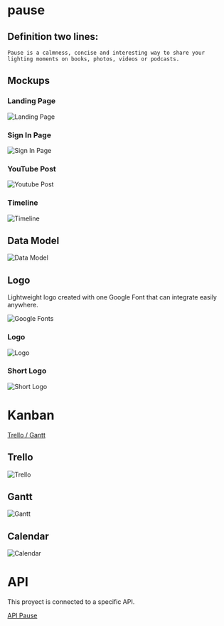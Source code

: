 # pause

## Definition two lines:

    Pause is a calmness, concise and interesting way to share your
    lighting moments on books, photos, videos or podcasts. 


## Mockups

### Landing Page

![Landing Page](./doc/landingPage.png)

### Sign In Page

![Sign In Page](./doc/signinPage.png)
### YouTube Post

![Youtube Post](./doc/youtubePost.png)

### Timeline

![Timeline](./doc/audioBlogPost.png)


## Data Model


![Data Model](./doc/dataModelv2.png)


## Logo

 Lightweight logo created with one Google Font that can integrate easily anywhere.

![Google Fonts](./doc/logos/pauseLogo.png)

### Logo

![Logo](./doc/logos/pause.png)

### Short Logo

![Short Logo](./doc/logos/shortlogo.png)


# Kanban

[Trello / Gantt ](https://trello.com/b/sQLDfwlX)


## Trello
![Trello](./doc/trello.png)

## Gantt

![Gantt](./doc/gantt.png)


## Calendar

![Calendar](./doc/calendar.png)


# API

This proyect is connected to a specific API.

[API Pause](https://github.com/mediacloner/pause-api)







